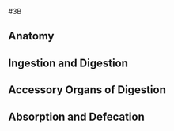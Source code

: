 #3B
## Anatomy
## Ingestion and Digestion
## Accessory Organs of Digestion
## Absorption and Defecation
